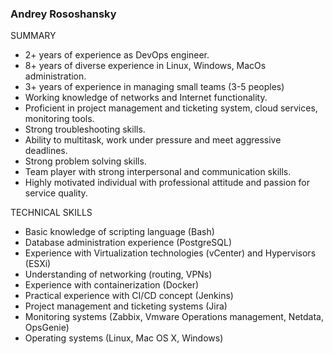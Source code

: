 
### Andrey Rososhansky



SUMMARY
- 2+ years  of experience as DevOps engineer.
- 8+ years of diverse experience in Linux, Windows, MacOs administration.
- 3+ years of experience in managing small teams (3-5 peoples)
- Working knowledge of networks and Internet functionality.
- Proficient in project management and ticketing system, cloud services, monitoring tools.
- Strong troubleshooting skills.
- Ability to multitask, work under pressure and meet aggressive deadlines.
- Strong problem solving skills.
- Team player with strong interpersonal and communication skills.
- Highly motivated individual with professional attitude and passion for service quality.

TECHNICAL SKILLS
- Basic knowledge of scripting language (Bash)
- Database administration experience (PostgreSQL)
- Experience with Virtualization technologies (vCenter) and Hypervisors (ESXi)
- Understanding of networking (routing, VPNs)
- Experience with containerization (Docker)
- Practical experience with CI/CD concept (Jenkins)
- Project management and ticketing systems (Jira)
- Monitoring systems (Zabbix, Vmware Operations management, Netdata, OpsGenie)
- Operating systems (Linux, Mac OS X, Windows)

<!--
**andruxaaa/andruxaaa** is a ✨ _special_ ✨ repository because its `README.md` (this file) appears on your GitHub profile.

Here are some ideas to get you started:

- 🔭 I’m currently working on ...
- 🌱 I’m currently learning ...
- 👯 I’m looking to collaborate on ...
- 🤔 I’m looking for help with ...
- 💬 Ask me about ...
- 📫 How to reach me: ...
- 😄 Pronouns: ...
- ⚡ Fun fact: ...
-->

